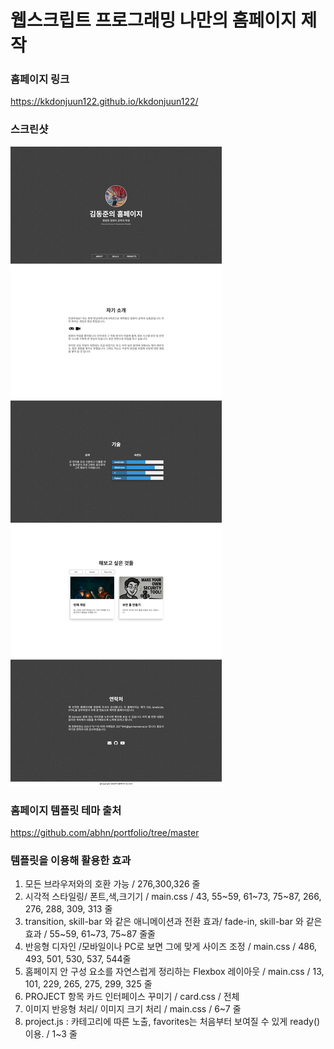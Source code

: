 # 웹스크립트 프로그래밍 나만의 홈페이지 제작

### 홈페이지 링크
https://kkdonjuun122.github.io/kkdonjuun122/

### 스크린샷
![homepage](tmp/screenshot.png?raw=true "Homepage")


### 홈페이지 템플릿 테마 출처

https://github.com/abhn/portfolio/tree/master


### 템플릿을 이용해 활용한 효과

1. 모든 브라우저와의 호환 가능 / 276,300,326 줄
2. 시각적 스타일링/ 폰트,색,크기기 / main.css / 43, 55~59, 61~73, 75~87, 266, 276, 288, 309, 313 줄
3. transition, skill-bar 와 같은 애니메이션과 전환 효과/  fade-in, skill-bar 와 같은 효과 / 55~59, 61~73, 75~87 줄줄
4. 반응형 디자인 /모바일이나 PC로 보면 그에 맞게 사이즈 조정 / main.css / 486, 493, 501, 530, 537, 544줄
5. 홈페이지 안 구성 요소를 자연스럽게 정리하는 Flexbox 레이아웃 / main.css / 13, 101, 229, 265, 275, 299, 325 줄
6. PROJECT 항목 카드 인터페이스 꾸미기 / card.css / 전체
7. 이미지 반응형 처리/ 이미지 크기 처리 / main.css / 6~7 줄
8. project.js : 카테고리에 따른 노출, favorites는 처음부터 보여질 수 있게 ready() 이용. / 1~3 줄